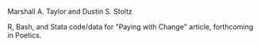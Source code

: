 Marshall A. Taylor and Dustin S. Stoltz

R, Bash, and Stata code/data for "Paying with Change" article, forthcoming in Poetics.


